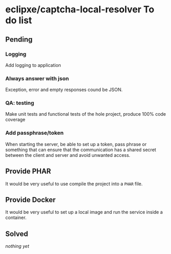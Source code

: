 # eclipxe/captcha-local-resolver To do list

## Pending

### Logging

Add logging to application

### Always answer with json

Exception, error and empty responses cound be JSON.

### QA: testing

Make unit tests and functional tests of the hole project, produce 100% code coverage

### Add passphrase/token

When starting the server, be able to set up a token, pass phrase or something that can ensure that the communication
has a shared secret between the client and server and avoid unwanted access.

## Provide PHAR

It would be very useful to use compile the project into a `PHAR` file.

## Provide Docker

It would be very useful to set up a local image and run the service inside a container.

## Solved

*nothing yet*
